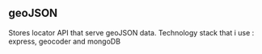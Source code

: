 ## geoJSON

Stores locator API that serve geoJSON data. Technology stack that i use : express, geocoder and mongoDB 
